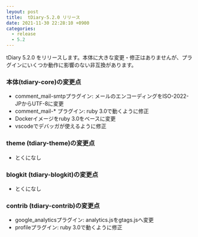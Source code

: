 ```yaml
---
leyout: post
title:  tDiary-5.2.0 リリース
date: 2021-11-30 22:28:10 +0900
categories:
  - release
  - 5.2
---
```

tDiary 5.2.0 をリリースします。本体に大きな変更・修正はありませんが、プラグインにいくつか動作に影響のない非互換があります。

### 本体(tdiary-core)の変更点
* comment_mail-smtpプラグイン: メールのエンコーディングをISO-2022-JPからUTF-8に変更
* comment_mail-* プラグイン: ruby 3.0で動くように修正
* Dockerイメージをruby 3.0をベースに変更
* vscodeでデバッガが使えるように修正

### theme (tdiary-theme)の変更点
* とくになし

### blogkit (tdiary-blogkit)の変更点
* とくになし

### contrib (tdiary-contrib)の変更点
* google_analyticsプラグイン: analytics.jsをgtags.jsへ変更
* profileプラグイン: ruby 3.0で動くように修正

